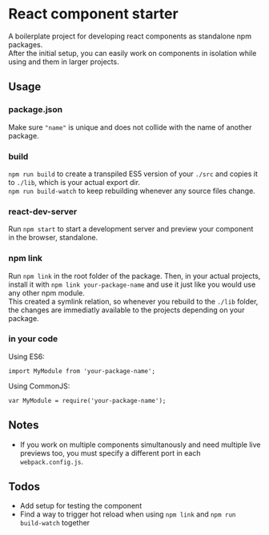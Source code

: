 # React component starter

A boilerplate project for developing react components as standalone npm packages.  
After the initial setup, you can easily work on components in isolation while using and them in larger projects.

## Usage

### package.json
Make sure `"name"` is unique and does not collide with the name of another package.  

### build
`npm run build` to create a transpiled ES5 version of your `./src` and copies it to `./lib`, which is your actual export dir.  
`npm run build-watch` to keep rebuilding whenever any source files change.

### react-dev-server
Run `npm start` to start a development server and preview your component in the browser, standalone.

### npm link
Run `npm link` in the root folder of the package. 
Then, in your actual projects, install it with `npm link your-package-name` and use it just like you would use any other npm module.  
This created a symlink relation, so whenever you rebuild to the `./lib` folder, the changes are immediatly available to the projects depending on your package.

### in your code

Using ES6:

    import MyModule from 'your-package-name';

Using CommonJS:

    var MyModule = require('your-package-name');

## Notes
  
- If you work on multiple components simultanously and need multiple live previews too, you must specify a different port in each `webpack.config.js`.

## Todos

- Add setup for testing the component
- Find a way to trigger hot reload when using `npm link` and `npm run build-watch` together
